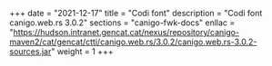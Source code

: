 +++
date        = "2021-12-17"
title       = "Codi font"
description = "Codi font canigo.web.rs 3.0.2"
sections    = "canigo-fwk-docs"
enllac		= "https://hudson.intranet.gencat.cat/nexus/repository/canigo-maven2/cat/gencat/ctti/canigo.web.rs/3.0.2/canigo.web.rs-3.0.2-sources.jar"
weight		= 1
+++
